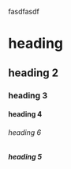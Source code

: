 fasdfasdf

# heading

## heading 2

### heading 3

#### heading 4

###### heading 6

##### heading 5

#####
